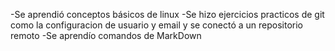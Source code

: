 -Se aprendió conceptos básicos de linux
-Se hizo ejercicios practicos de git como la configuracion de usuario y email y se conectó a un repositorio remoto
-Se aprendío comandos de MarkDown
